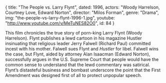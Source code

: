{
  title: "The People vs. Larry Flynt",
  dated: 1996,
  actors: "Woody Harrelson, Courtney Love, Edward Norton",
  director: "Milos Forman",
  genre: "Drama",
  img: "the-people-vs-larry-flynt-1996-1.jpg",
  youtube: "http://www.youtube.com/v/MeTuNES82O0",
  id: 84
}

This film chronicles the true story of porn-king Larry Flynt (Woody Harrelson). Flynt publishes a lewd cartoon in his magazine Hustler insinuating that religious leader Jerry Falwell (Richard Paul) committed incest with his mother. Falwell sues Flynt and _Hustler_ for libel. Falwell wins the case, but Flynt, aided by attorney Alan Isaacman (Edward Norton), successfully argues in the U.S. Supreme Court that people would have the common sense to understand that the lewd commentary was satirical. Flynt’s distasteful business and bombast underscore the point that the First Amendment was designed first of all to protect unpopular speech.